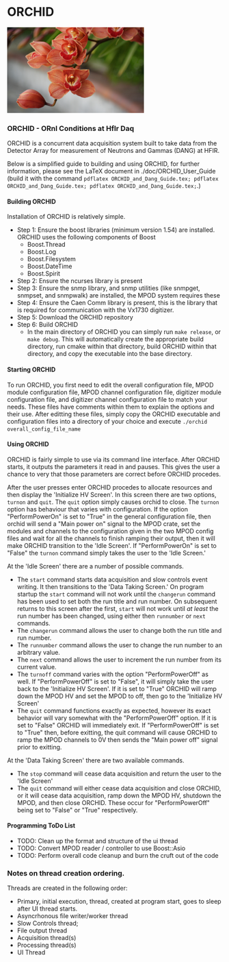 # ORCHID

<img src="https://github.com/jmatta1/ORCHID/raw/master/doc/resources/orchid.jpg" width="320" height="200" />

### ORCHID - ORnl Conditions at HfIr Daq
ORCHID is a concurrent data acquisition system built to take data from the Detector Array for measurement of Neutrons and Gammas (DANG) at HFIR.

Below is a simplified guide to building and using ORCHID, for further information, please see the LaTeX document in ./doc/ORCHID_User_Guide (build it with the command `pdflatex ORCHID_and_Dang_Guide.tex; pdflatex ORCHID_and_Dang_Guide.tex; pdflatex ORCHID_and_Dang_Guide.tex;`.)

#### Building ORCHID
Installation of ORCHID is relatively simple.
 - Step 1: Ensure the boost libraries (minimum version 1.54) are installed. ORCHID uses the following components of Boost
    - Boost.Thread
    - Boost.Log
    - Boost.Filesystem
    - Boost.DateTime
    - Boost.Spirit
 - Step 2: Ensure the ncurses library is present
 - Step 3: Ensure the snmp library, and snmp utilities (like snmpget, snmpset, and snmpwalk) are installed, the MPOD system requires these
 - Step 4: Ensure the Caen Comm library is present, this is the library that is required for communication with the Vx1730 digitizer.
 - Step 5: Download the ORCHID repository
 - Step 6: Build ORCHID
    - In the main directory of ORCHID you can simply run `make release`, or `make debug`. This will automatically create the appropriate build directory, run cmake within that directory, build ORCHID within that directory, and copy the executable into the base directory.

#### Starting ORCHID
To run ORCHID, you first need to edit the overall configuration file, MPOD module configuration file, MPOD channel configuration file, digitizer module configuration file, and digitizer channel configuration file to match your needs. These files have comments within them to explain the options and their use.
After editting these files, simply copy the ORCHID executable and configuration files into a directory of your choice and execute `./orchid overall_config_file_name`

#### Using ORCHID
ORCHID is fairly simple to use via its command line interface. After ORCHID starts, it outputs the parameters it read in and pauses. This gives the user a chance to very that those parameters are correct before ORCHID procedes.

After the user presses enter ORCHID procedes to allocate resources and then display the 'Initialize HV Screen'. In this screen there are two options, `turnon` and `quit`. The `quit` option simply causes orchid to close. The `turnon` option has behaviour that varies with configuration. If the option "PerformPowerOn" is set to "True" in the general configuration file, then orchid will send a "Main power on" signal to the MPOD crate, set the modules and channels to the configuration given in the two MPOD config files and wait for all the channels to finish ramping their output, then it will make ORCHID transition to the 'Idle Screen'. If "PerformPowerOn" is set to "False" the `turnon` command simply takes the user to the 'Idle Screen.'

At the 'Idle Screen' there are a number of possible commands.
 - The `start` command starts data acquisition and slow controls event writing. It then transitions to the 'Data Taking Screen.' On program startup the `start` command will not work until the `changerun` command has been used to set both the run title and run number. On subsequent returns to this screen after the first, `start` will not work until *at least* the run number has been changed, using either then `runnumber` or `next` commands.
 - The `changerun` command allows the user to change both the run title and run number.
 - The `runnumber` command allows the user to change the run number to an arbitrary value.
 - The `next` command allows the user to increment the run number from its current value.
 - The `turnoff` command varies with the option "PerformPowerOff" as well. If "PerformPowerOff" is set to "False", it will simply take the user back to the 'Initialize HV Screen'. If it is set to "True" ORCHID will ramp down the MPOD HV and set the MPOD to off, then go to the 'Initialize HV Screen'
 - The `quit` command functions exactly as expected, however its exact behavior will vary somewhat with the "PerformPowerOff" option. If it is set to "False" ORCHID will immediately exit. If "PerformPowerOff" is set to "True" then, before exitting, the quit command will cause ORCHID to ramp the MPOD channels to 0V then sends the "Main power off" signal prior to exitting.

At the 'Data Taking Screen' there are two available commands.
 - The `stop` command will cease data acquisition and return the user to the 'Idle Screen'
 - The `quit` command will either cease data acquisition and close ORCHID, or it will cease data acquisition, ramp down the MPOD HV, shutdown the MPOD, and then close ORCHID. These occur for "PerformPowerOff" being set to "False" or "True" respectively.

#### Programming ToDo List
 - TODO: Clean up the format and structure of the ui thread
 - TODO: Convert MPOD reader / controller to use Boost::Asio
 - TODO: Perform overall code cleanup and burn the cruft out of the code

### Notes on thread creation ordering.
Threads are created in the following order:
 - Primary, initial execution, thread, created at program start, goes to sleep after UI thread starts.
 - Asyncrhonous file writer/worker thread
 - Slow Controls thread;
 - File output thread
 - Acquisition thread(s)
 - Processing thread(s)
 - UI Thread
